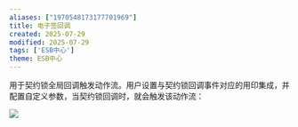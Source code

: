 ```yaml
---
aliases: ["1970548173177701969"]
title: 电子签回调
created: 2025-07-29
modified: 2025-07-29
tags: ['ESB中心']
theme: ESB中心
---
```


用于契约锁全局回调触发动作流。用户设置与契约锁回调事件对应的用印集成，并配置自定义参数，当契约锁回调时，就会触发该动作流：

![](https://myhelpdoc.oss-cn-heyuan.aliyuncs.com/mdimages/3bcc2732a129781962c17e4ea7ff97fd.jpg)
